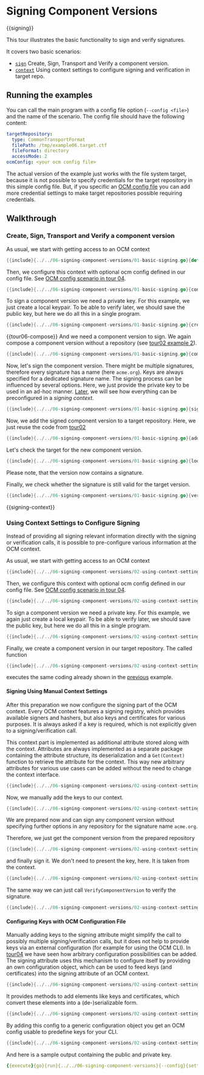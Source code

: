 # Signing Component Versions

{{signing}}

This tour illustrates the basic functionality to
sign and verify signatures.

It covers two basic scenarios:

- [`sign`](/examples/lib/tour/06-signing-component-versions/01-basic-signing.go) Create, Sign, Transport and Verify a component version.
- [`context`](/examples/lib/tour/06-signing-component-versions/02-using-context-settings.go) Using context settings to configure signing and verification in target repo.

## Running the examples

You can call the main program with a config file option (`--config <file>`) and the name of the scenario.
The config file should have the following content:

```yaml
targetRepository:
  type: CommonTransportFormat
  filePath: /tmp/example06.target.ctf
  fileFormat: directory
  accessMode: 2
ocmConfig: <your ocm config file>
```

The actual version of the example just works with the file system
target, because it is not possible to specify credentials for the
target repository in this simple config file. But, if you specific an [OCM config file](../04-working-with-config/README.md) you can
add more credential settings to make target repositories possible
requiring credentials.

## Walkthrough

### Create, Sign, Transport and Verify a component version

As usual, we start with getting access to an OCM context

```go
{{include}{../../06-signing-component-versions/01-basic-signing.go}{default context}}
```

Then, we configure this context with optional ocm config defined in our config file.
See [OCM config scenario in tour 04]({{ocm-config-file}}).

```go
{{include}{../../06-signing-component-versions/01-basic-signing.go}{configure}}
```

To sign a component version we need a private key.
For this example, we just create a local keypair.
To be able to verify later, we should save the public key,
but here we do all this in a single program.

```go
{{include}{../../06-signing-component-versions/01-basic-signing.go}{create keypair}}
```

{{tour06-compose}}
And we need a component version to sign.
We again compose a component version without a repository
(see [tour02 example 2]({{composition-environment}})).

```go
{{include}{../../06-signing-component-versions/01-basic-signing.go}{compose}}
```

Now, let's sign the component version.
There might be multiple signatures, therefore every signature
has a name (here `acme.org`). Keys are always specified for
a dedicated signature name. The signing process can be influenced by
several options. Here, we just provide the private key to be used in an ad-hoc manner.
[Later]({{signing-context}}), we will see how everything can be preconfigured in a *signing context*.

```go
{{include}{../../06-signing-component-versions/01-basic-signing.go}{sign}}
```

Now, we add the signed component version to a target repository.
Here, we just reuse the code from [tour02]({{composition-environment}})

```go
{{include}{../../06-signing-component-versions/01-basic-signing.go}{add version}}
```

Let's check the target for the new component version.

```go
{{include}{../../06-signing-component-versions/01-basic-signing.go}{lookup}}
```

Please note, that the version now contains a signature.

Finally, we check whether the signature is still valid for the
target version.

```go
{{include}{../../06-signing-component-versions/01-basic-signing.go}{verify}}
```

{{signing-context}}

### Using Context Settings to Configure Signing

Instead of providing all signing relevant information directly with
the signing or verification calls, it is possible to pre-configure
various information at the OCM context.

As usual, we start with getting access to an OCM context

```go
{{include}{../../06-signing-component-versions/02-using-context-settings.go}{default context}}
```

Then, we configure this context with optional ocm config defined in our config file.
See [OCM config scenario in tour 04]({{ocm-config-file}}).

```go
{{include}{../../06-signing-component-versions/02-using-context-settings.go}{configure}}
```

To sign a component version we need a private key.
For this example, we again just create a local keypair.
To be able to verify later, we should save the public key,
but here we do all this in a single program.

```go
{{include}{../../06-signing-component-versions/02-using-context-settings.go}{create keypair}}
```

Finally, we create a component version in our target repository. The called
function

```go
{{include}{../../06-signing-component-versions/02-using-context-settings.go}{setup}}
```

executes the same coding already shown in the [previous]({{tour06-compose}}) example.

#### Signing Using Manual Context Settings

After this preparation we now configure the signing part of the OCM context.
Every OCM context features a signing registry, which provides available
signers and hashers, but also keys and certificates for various purposes.
It is always asked if a key is required, which is
not explicitly given to a signing/verification call.

This context part is implemented as additional attribute stored along
with the context. Attributes are always implemented as a separate package
containing the attribute structure, its deserialization and
a `Get(Context)` function to retrieve the attribute for the context.
This way new arbitrary attributes for various use cases can be added
without the need to change the context interface.

```go
{{include}{../../06-signing-component-versions/02-using-context-settings.go}{signing attribute}}
```

Now, we manually add the keys to our context.

```go
{{include}{../../06-signing-component-versions/02-using-context-settings.go}{configure keys}}
```

We are prepared now and can sign any component version without specifying further options
in any repository for the signature name `acme.org`.

Therefore, we just get the component version from the prepared repository

```go
{{include}{../../06-signing-component-versions/02-using-context-settings.go}{lookup component version}}
```

and finally sign it. We don't need to present the key, here. It is taken from the
context.

```go
{{include}{../../06-signing-component-versions/02-using-context-settings.go}{sign}}
```

The same way we can just call `VerifyComponentVersion` to
verify the signature.

```go
{{include}{../../06-signing-component-versions/02-using-context-settings.go}{verify}}
```

#### Configuring Keys with OCM Configuration File

Manually adding keys to the signing attribute
might simplify the call to possibly multiple signing/verification
calls, but it does not help to provide keys via an external
configuration (for example for using the OCM CLI).
In [tour04]({{tour04-arbitrary}})
we have seen how arbitrary configuration
possibilities can be added. The signing attribute uses
this mechanism to configure itself by providing an own
configuration object, which can be used to feed keys (and certificates)
into the signing attribute of an OCM context.

```go
{{include}{../../06-signing-component-versions/02-using-context-settings.go}{create signing config}}
```

It provides methods to add elements
like keys and certificates, which convert
these elements into a (de-)serializable form.

```go
{{include}{../../06-signing-component-versions/02-using-context-settings.go}{add signing config}}
```

By adding this config to a generic configuration object you get
an OCM config usable to predefine keys for your CLI.

```go
{{include}{../../06-signing-component-versions/02-using-context-settings.go}{print signing config}}
```

And here is a sample output containing the public and private key.

```yaml
{{execute}{go}{run}{../../06-signing-component-versions}{--config}{settings.yaml}{config}{<extract>}{ocmconfig}}
```
